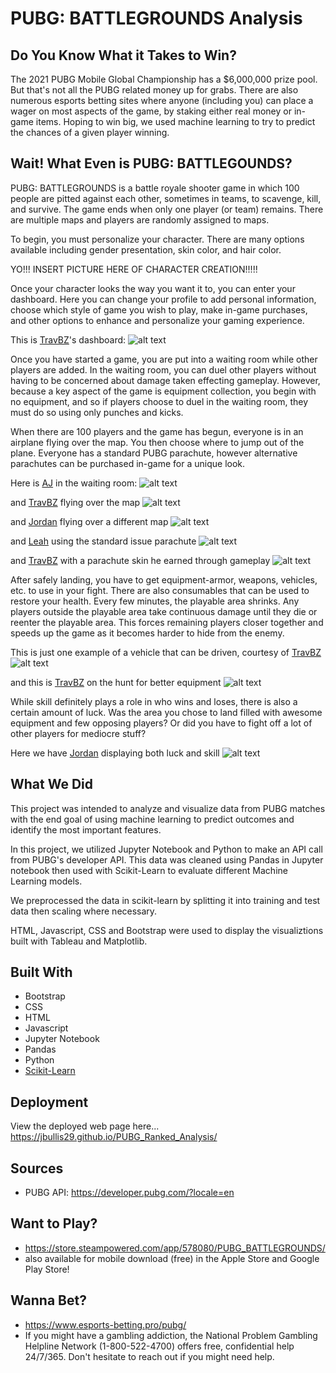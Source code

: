 # PUBG: BATTLEGROUNDS Analysis

## Do You Know What it Takes to Win?
The 2021 PUBG Mobile Global Championship has a $6,000,000 prize pool. But that's not all the PUBG related money up for grabs. There are also numerous esports betting sites where anyone (including you) can place a wager on most aspects of the game, by staking either real money or in-game items. Hoping to win big, we used machine learning to try to predict the chances of a given player winning. 

## Wait! What Even is PUBG: BATTLEGOUNDS?

PUBG: BATTLEGROUNDS is a battle royale shooter game in which 100 people are pitted against each other, sometimes in teams, to scavenge, kill, and survive. The game ends when only one player (or team) remains. There are multiple maps and players are randomly assigned to maps. 

To begin, you must personalize your character. There are many options available including gender presentation, skin color, and hair color.

YO!!! INSERT PICTURE HERE OF CHARACTER CREATION!!!!!

Once your character looks the way you want it to, you can enter your dashboard. Here you can change your profile to add personal information, choose which style of game you wish to play, make in-game purchases, and other options to enhance and personalize your gaming experience. 

This is [TravBZ](https://github.com/Travbz)'s dashboard:
![alt text](https://github.com/Jbullis29/PUBG_Ranked_Analysis/blob/master/pictures/TravBZ-dashboard.jpg)

Once you have started a game, you are put into a waiting room while other players are added. In the waiting room, you can duel other players without having to be concerned about damage taken effecting gameplay. However, because a key aspect of the game is equipment collection, you begin with no equipment, and so if players choose to duel in the waiting room, they must do so using only punches and kicks. 

When there are 100 players and the game has begun, everyone is in an airplane flying over the map. You then choose where to jump out of the plane. Everyone has a standard PUBG parachute, however alternative parachutes can be purchased in-game for a unique look. 

Here is [AJ](https://github.com/AJ-Paine) in the waiting room:
![alt text](https://github.com/Jbullis29/PUBG_Ranked_Analysis/blob/master/pictures/AJ-waiting.png)

and [TravBZ](https://github.com/Travbz) flying over the map
![alt text](https://github.com/Jbullis29/PUBG_Ranked_Analysis/blob/master/pictures/TravBZ-plane.jpg)

and [Jordan](https://github.com/Jbullis29) flying over a different map
![alt text](https://github.com/Jbullis29/PUBG_Ranked_Analysis/blob/master/pictures/JBZ-plane.JPG)

and [Leah](https://github.com/leahdill) using the standard issue parachute
![alt text](https://github.com/Jbullis29/PUBG_Ranked_Analysis/blob/master/pictures/Leah-chute.jpg)

and [TravBZ](https://github.com/Travbz) with a parachute skin he earned through gameplay
![alt text](https://github.com/Jbullis29/PUBG_Ranked_Analysis/blob/master/pictures/TravBZ-chute.jpg)

After safely landing, you have to get equipment-armor, weapons, vehicles, etc. to use in your fight. There are also consumables that can be used to restore your health. Every few minutes, the playable area shrinks. Any players outside the playable area take continuous damage until they die or reenter the playable area. This forces remaining players closer together and speeds up the game as it becomes harder to hide from the enemy. 

This is just one example of a vehicle that can be driven, courtesy of [TravBZ](https://github.com/Travbz)
![alt text](https://github.com/Jbullis29/PUBG_Ranked_Analysis/blob/master/pictures/TravBZ-car.jpg)

and this is [TravBZ](https://github.com/Travbz) on the hunt for better equipment
![alt text](https://github.com/Jbullis29/PUBG_Ranked_Analysis/blob/master/pictures/TravBZ-run.jpg)

While skill definitely plays a role in who wins and loses, there is also a certain amount of luck. Was the area you chose to land filled with awesome equipment and few opposing players? Or did you have to fight off a lot of other players for mediocre stuff?

Here we have [Jordan](https://github.com/Jbullis29) displaying both luck and skill
![alt text](https://github.com/Jbullis29/PUBG_Ranked_Analysis/blob/master/pictures/JBZ-winner.jpg)



## What We Did

This project was intended to analyze and visualize data from PUBG matches with the end goal of using machine learning to predict outcomes and identify the most important features. 

In this project, we utilized Jupyter Notebook and Python to make an API call from PUBG's developer API.  This data was cleaned using Pandas in Jupyter notebook then used with Scikit-Learn to evaluate different Machine Learning models. 

We preprocessed the data in scikit-learn by splitting it into training and test data then scaling where necessary. 

HTML, Javascript, CSS and Bootstrap were used to display the visualiztions built with Tableau and Matplotlib.

## Built With
* Bootstrap
* CSS
* HTML
* Javascript
* Jupyter Notebook
* Pandas
* Python
* [Scikit-Learn](https://scikit-learn.org/stable/index.html)

## Deployment
View the deployed web page here... https://jbullis29.github.io/PUBG_Ranked_Analysis/

## Sources
* PUBG API: https://developer.pubg.com/?locale=en

## Want to Play?
* https://store.steampowered.com/app/578080/PUBG_BATTLEGROUNDS/
* also available for mobile download (free) in the Apple Store and Google Play Store!

## Wanna Bet?
* https://www.esports-betting.pro/pubg/
* If you might have a gambling addiction, the National Problem Gambling Helpline Network (1-800-522-4700) offers free, confidential help 24/7/365. Don't hesitate to reach out if you might need help.
